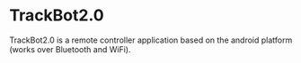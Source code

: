 # TrackBot2.0
TrackBot2.0 is a remote controller application based on the android platform (works over Bluetooth and WiFi).
